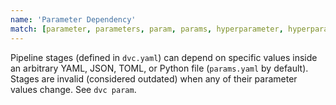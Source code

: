 ```yaml
---
name: 'Parameter Dependency'
match: [parameter, parameters, param, params, hyperparameter, hyperparameters]
---
```


<abbr>Pipeline</abbr> <abbr>stages</abbr> (defined in `dvc.yaml`) can depend on
specific values inside an arbitrary YAML, JSON, TOML, or Python file
(`params.yaml` by default). Stages are invalid (considered outdated) when any
of their parameter values change. See `dvc param`.
